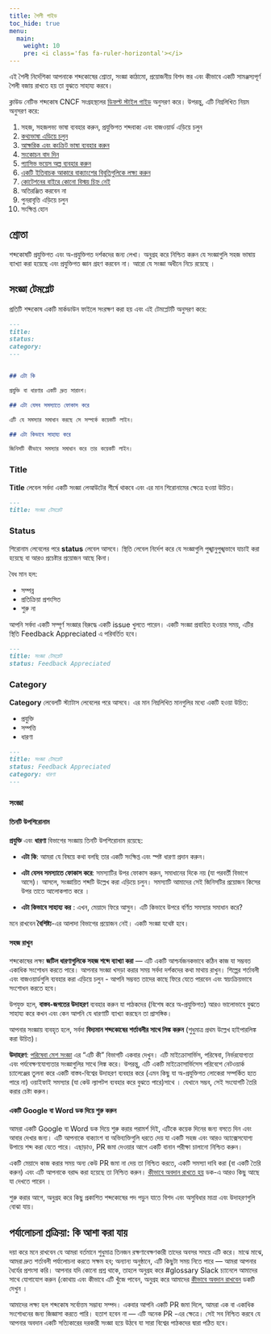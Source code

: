 ```yaml
---
title: শৈলী গাইড
toc_hide: true
menu:
  main:
    weight: 10
    pre: <i class='fas fa-ruler-horizontal'></i>
---
```


এই শৈলী নির্দেশিকা আপনাকে শব্দকোষের শ্রোতা, সংজ্ঞা কাঠামো, প্রয়োজনীয় বিশদ স্তর এবং কীভাবে একটি সামঞ্জস্যপূর্ণ শৈলী বজায় রাখতে হয় তা বুঝতে সাহায্য করবে।

ক্লাউড নেটিভ শব্দকোষ CNCF সংগ্রহস্থলের [ডিফল্ট স্টাইল গাইড](https://github.com/cncf/foundation/blob/master/style-guide.md) অনুসরণ করে। উপরন্তু, এটি নিম্নলিখিত নিয়ম অনুসরণ করে:

1. সহজ, সহজলভ্য ভাষা ব্যবহার করুন, প্রযুক্তিগত শব্দবাক্য এবং বাজওয়ার্ড এড়িয়ে চলুন
2. [কথ্যভাষা এড়িয়ে চলুন](https://en.wikipedia.org/wiki/Colloquialism)
3. [আক্ষরিক এবং কংক্রিট ভাষা ব্যবহার করুন](http://guidetogrammar.org/grammar/composition/abstract.htm)
4. [সংকোচন বাদ দিন](https://en.wikipedia.org/wiki/Contraction_(grammar))
5. [প্যাসিভ ভয়েস অল্প ব্যবহার করুন](https://www.ef.com/ca/english-resources/english-grammar/passive-voice/)
6. [একটি ইতিবাচক আকারে বাক্যাংশের বিবৃতিগুলিকে লক্ষ্য করুন](https://examples.yourdictionary.com/positive-sentence-examples.html)
7. [কোটেশনের বাইরে কোনো বিস্ময় চিহ্ন নেই](https://www.grammarly.com/blog/exclamation-mark/)
8. অতিরঞ্জিত করবেন না
9. পুনরাবৃত্তি এড়িয়ে চলুন
10. সংক্ষিপ্ত হোন

## শ্রোতা

শব্দকোষটি প্রযুক্তিগত এবং অ-প্রযুক্তিগত দর্শকদের জন্য লেখা। অনুগ্রহ করে নিশ্চিত করুন যে সংজ্ঞাগুলি সহজ ভাষায় ব্যাখ্যা করা হয়েছে এবং প্রযুক্তিগত জ্ঞান গ্রহণ করবেন না। আরো যে সংজ্ঞা অধীনে নিচে রয়েছে ।

## সংজ্ঞা টেমপ্লেট


প্রতিটি শব্দকোষ একটি মার্কডাউন ফাইলে সংরক্ষণ করা হয় এবং এই টেমপ্লেটটি অনুসরণ করে:

```md
---
title: 
status: 
category: 
---


## এটা কি

প্রযুক্তি বা ধারণার একটি দ্রুত সারাংশ।

## এটা যেসব সমস্যাতে ফোকাস করে

এটি যে সমস্যার সমাধান করছে সে সম্পর্কে কয়েকটি লাইন।

## এটা কিভাবে সাহায্য করে

জিনিসটি কীভাবে সমস্যার সমাধান করে তার কয়েকটি লাইন।

```

### Title

**Title** লেবেল সর্বদা একটি সংজ্ঞা লেআউটের শীর্ষে থাকবে এবং এর মান শিরোনামের ক্ষেত্রে হওয়া উচিত। 

```md
---
title: সংজ্ঞা টেমপ্লেট
```

### Status

শিরোনাম লেবেলের পরে **status** লেবেল আসবে। স্থিতি লেবেল নির্দেশ করে যে সংজ্ঞাগুলি পুঙ্খানুপুঙ্খভাবে যাচাই করা হয়েছে বা আরও প্রচেষ্টার প্রয়োজন আছে কিনা।

বৈধ মান হল:

- সম্পন্ন
- প্রতিক্রিয়া প্রশংসিত
- শুরু না

আপনি সর্বদা একটি সম্পূর্ণ সংজ্ঞার বিরুদ্ধে একটি issue খুলতে পারেন। একটি সংজ্ঞা প্রবাহিত হওয়ার সময়, এটির স্থিতি Feedback Appreciated এ পরিবর্তিত হবে।

```md
---
title: সংজ্ঞা টেমপ্লেট
status: Feedback Appreciated
```

### Category

**Category** লেবেলটি স্ট্যাটাস লেবেলের পরে আসবে। এর মান নিম্নলিখিত মানগুলির মধ্যে একটি হওয়া উচিত:

- প্রযুক্তি
- সম্পত্তি
- ধারণা

```md
---
title: সংজ্ঞা টেমপ্লেট
status: Feedback Appreciated
category: ধারণা
---
```


### সংজ্ঞা

#### তিনটি উপশিরোনাম

**প্রযুক্তি** এবং **ধারণা** বিভাগের সংজ্ঞায় তিনটি উপশিরোনাম রয়েছে:

- **এটা কি**: আমরা যে বিষয়ে কথা বলছি তার একটি সংক্ষিপ্ত এবং স্পষ্ট ধারণা প্রদান করুন।
 
- **এটা যেসব সমস্যাতে ফোকাস করে**: সমস্যাটির উপর ফোকাস করুন, সমাধানের দিকে নয় (যা পরবর্তী বিভাগে আসে)। আসলে, সংজ্ঞায়িত শব্দটি উল্লেখ করা এড়িয়ে চলুন। সমস্যাটি আমাদের সেই জিনিসটির প্রয়োজন কিসের উপর তাতে আলোকপাত করে ।

- **এটা কিভাবে সাহায্য কর** : এখন, মেয়াদে ফিরে আসুন।  এটি কিভাবে উপরে বর্ণিত সমস্যার সমাধান করে?

মনে রাখবেন **বৈশিষ্ট্য**-এর আলাদা বিভাগের প্রয়োজন নেই। একটি সংজ্ঞা যথেষ্ট হবে।

#### সহজ রাখুন

শব্দকোষের লক্ষ্য **জটিল ধারণাগুলিকে সহজ শব্দে ব্যাখ্যা করা** — এটি একটি আশ্চর্যজনকভাবে কঠিন কাজ যা সম্ভবত একাধিক সংশোধন করতে পারে। আপনার সংজ্ঞা খসড়া করার সময় সর্বদা দর্শকদের কথা মাথায় রাখুন। শিল্পের শর্তাবলী এবং বাজওয়ার্ডগুলি ব্যবহার করা এড়িয়ে চলুন - আপনি সম্ভবত তাদের কাছে ফিরে যেতে পারবেন এবং স্বয়ংক্রিয়ভাবে সংশোধন করতে হবে।

উপযুক্ত হলে, **বাস্তব-জগতের উদাহরণ** ব্যবহার করুন যা পাঠকদের (বিশেষ করে অ-প্রযুক্তিগত) আরও ভালোভাবে বুঝতে সাহায্য করে কখন এবং কেন আপনি যে ধারণাটি ব্যাখ্যা করছেন তা প্রাসঙ্গিক।

আপনার সংজ্ঞায় ব্যবহৃত হলে, সর্বদা **বিদ্যমান শব্দকোষের শর্তাবলীর সাথে লিঙ্ক করুন** (শুধুমাত্র প্রথম উল্লেখ হাইপারলিঙ্ক করা উচিত)।

**উদাহরণ**: [পরিষেবা মেশ সংজ্ঞা](https://glossary.cncf.io/service_mesh/) এর “এটি কী” বিভাগটি একবার দেখুন। এটি মাইক্রোসার্ভিস, পরিষেবা, নির্ভরযোগ্যতা এবং পর্যবেক্ষণযোগ্যতার সংজ্ঞাগুলির সাথে লিঙ্ক করে। উপরন্তু, এটি একটি মাইক্রোসার্ভিসেস পরিবেশে নেটওয়ার্ক চ্যালেঞ্জের তুলনা করে একটি বাস্তব-বিশ্বের উদাহরণ ব্যবহার করে (এমন কিছু যা অ-প্রযুক্তিগত লোকেরা সম্পর্কিত হতে পারে না)  ওয়াইফাই সমস্যার (যা কেউ ল্যাপটপ ব্যবহার করে বুঝতে পারে)সাথে । যেখানে সম্ভব, সেই সংযোগটি তৈরি করার চেষ্টা করুন।



#### একটি Google বা Word ডক দিয়ে শুরু করুন

আমরা একটি Google বা Word ডক দিয়ে শুরু করার পরামর্শ দিই, এটিকে কয়েক দিনের জন্য বসতে দিন এবং আবার দেখার জন্য। এটি আপনাকে বাক্যাংশ বা অভিব্যক্তিগুলি ধরতে দেয় যা একটি সহজ এবং আরও অ্যাক্সেসযোগ্য উপায়ে শব্দ করা যেতে পারে। এছাড়াও,  PR জমা দেওয়ার আগে একটি বানান পরীক্ষা চালানো নিশ্চিত করুন।

একটি মেয়াদে কাজ করার সময় অন্য কেউ PR জমা না দেয় তা নিশ্চিত করতে, একটি সমস্যা দাবি করা (বা একটি তৈরি করুন) এবং এটি আপনাকে বরাদ্দ করা হয়েছে তা নিশ্চিত করুন। [কীভাবে অবদান রাখতে হয়](https://glossary.cncf.io/contribute/) ডক-এ আরও কিছু আছে যা দেখতে পারেন  ।

শুরু করার আগে, অনুগ্রহ করে কিছু প্রকাশিত শব্দকোষের পদ পড়ুন যাতে বিশদ এবং অসুবিধার মাত্রা এবং উদাহরণগুলি বোঝা যায়।


## পর্যালোচনা প্রক্রিয়া: কি আশা করা যায়

দয়া করে মনে রাখবেন যে আমরা বর্তমানে শুধুমাত্র তিনজন রক্ষণাবেক্ষণকারী তাদের অবসর সময়ে এটি করে। মাঝে মাঝে, আমরা দ্রুত শর্তাবলী পর্যালোচনা করতে সক্ষম হব; অন্যান্য অনুষ্ঠানে, এটি কিছুটা সময় নিতে পারে — আমরা আপনার ধৈর্যের প্রশংসা করি। আপনার যদি কোনো প্রশ্ন থাকে, তাহলে অনুগ্রহ করে #glossary Slack চ্যানেলে আমাদের সাথে যোগাযোগ করুন (কোথায় এবং কীভাবে এটি খুঁজে পাবেন, অনুগ্রহ করে আমাদের [কীভাবে অবদান রাখবেন](https://glossary.cncf.io/contribute/)  ডকটি দেখুন ।

আমাদের লক্ষ্য হল শব্দকোষ সর্বোত্তম সম্ভাব্য সম্পদ। একবার আপনি একটি PR জমা দিলে, আমরা এক বা একাধিক সংশোধনের জন্য জিজ্ঞাসা করতে পারি। হতাশ হবেন না — এটি অনেক  PR -এর ক্ষেত্রে। সেই সব  নিশ্চিত করবে যে আপনার অবদান একটি সত্যিকারের দরকারী সংজ্ঞা হয়ে উঠবে যা সারা বিশ্বের পাঠকদের দ্বারা পঠিত হবে।
